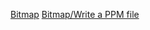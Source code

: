 [Bitmap](http://rosettacode.org/wiki/Bitmap)
[Bitmap/Write a PPM file](http://rosettacode.org/wiki/Bitmap/Write_a_PPM_file)

